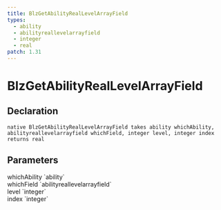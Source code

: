 ```yaml
---
title: BlzGetAbilityRealLevelArrayField
types:
  - ability
  - abilityreallevelarrayfield
  - integer
  - real
patch: 1.31
---
```


# BlzGetAbilityRealLevelArrayField

## Declaration

```
native BlzGetAbilityRealLevelArrayField takes ability whichAbility, abilityreallevelarrayfield whichField, integer level, integer index returns real
```

## Parameters
<dl>
  <dt>whichAbility `ability`</dt>
  <dd></dd>

  <dt>whichField `abilityreallevelarrayfield`</dt>
  <dd></dd>

  <dt>level `integer`</dt>
  <dd></dd>

  <dt>index `integer`</dt>
  <dd></dd>
</dl>